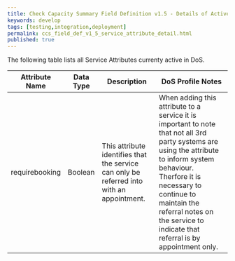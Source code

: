 ```yaml
---
title: Check Capacity Summary Field Definition v1.5 - Details of Active Service Attributes
keywords: develop
tags: [testing,integration,deployment]
permalink: ccs_field_def_v1_5_service_attribute_detail.html
published: true
---
```


The following table lists all Service Attributes currenty active in DoS.

| **Attribute Name** | **Data Type** | **Description** |  **DoS Profile Notes**  |
|-----------------|---------|------------------------------------------------------------------------------------------|-------------------------------------------------|
|requirebooking	  | Boolean | This attribute identifies that the service can only be referred into with an appointment.| When adding this attribute to a service it is important to note that not all 3rd party systems are using the attribute to inform system behaviour.  Therfore it is necessary to continue to maintain the referral notes on the service to indicate that referral is by appointment only.|
